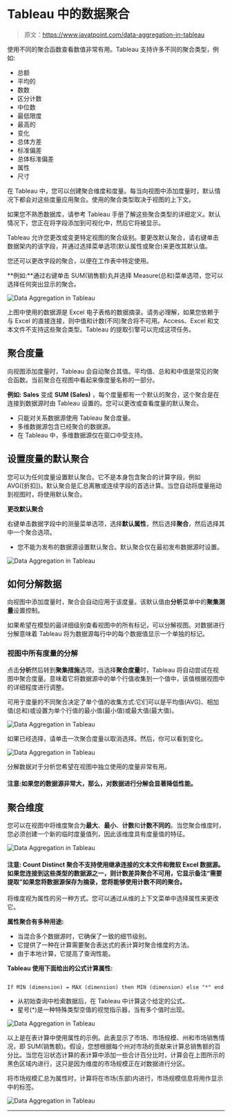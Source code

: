 # Tableau 中的数据聚合

> 原文：<https://www.javatpoint.com/data-aggregation-in-tableau>

使用不同的聚合函数查看数值非常有用。Tableau 支持许多不同的聚合类型，例如:

*   总额
*   平均的
*   数数
*   区分计数
*   中位数
*   最低限度
*   最高的
*   变化
*   总体方差
*   标准偏差
*   总体标准偏差
*   属性
*   尺寸

在 Tableau 中，您可以创建聚合维度和度量。每当向视图中添加度量时，默认情况下都会对这些度量应用聚合。使用的聚合类型取决于视图的上下文。

如果您不熟悉数据库，请参考 Tableau 手册了解这些聚合类型的详细定义。默认情况下，您正在将字段添加到可视化中，然后它将被显示。

Tableau 允许您更改或变更特定视图的聚合级别。要更改默认聚合，请右键单击数据架内的该字段，并通过选择菜单选项(默认属性或聚合)来更改其默认值。

您还可以更改字段的聚合，以便在工作表中特定使用。

**例如:**通过右键单击 SUM(销售额)丸并选择 Measure(总和)菜单选项，您可以选择任何突出显示的聚合。

![Data Aggregation in Tableau](img/f0bbcb2717dc68caeea7f450a0f4109c.png)

上图中使用的数据源是 Excel 电子表格的数据摘录。请务必理解，如果您依赖于与 Excel 的直接连接，则中值和计数(不同)聚合将不可用。Access、Excel 和文本文件不支持这些聚合类型。Tableau 的提取引擎可以完成这项任务。

## 聚合度量

向视图添加度量时，Tableau 会自动聚合其值。平均值、总和和中值是常见的聚合函数。当前聚合在视图中看起来像度量名称的一部分。

**例如:** **Sales** 变成 **SUM (Sales)** ，每个度量都有一个默认的聚合，这个聚合是在连接到数据源时由 Tableau 设置的。您可以更改或查看度量的默认聚合。

*   只能对关系数据源使用 Tableau 聚合度量。
*   多维数据源包含已经聚合的数据源。
*   在 Tableau 中，多维数据源仅在窗口中受支持。

## 设置度量的默认聚合

您可以为任何度量设置默认聚合。它不是本身包含聚合的计算字段，例如 AVG([折扣])。默认聚合是汇总离散或连续字段的首选计算。当您自动将度量拖动到视图时，将使用默认聚合。

**更改默认聚合**

右键单击数据字段中的测量菜单选项，选择**默认属性**，然后选择**聚合**，然后选择其中一个聚合选项。

*   您不能为发布的数据源设置默认聚合。默认聚合仅在最初发布数据源时设置。

![Data Aggregation in Tableau](img/8fe19527bbff09f8d95e0b3deb6ccda0.png)

## 如何分解数据

向视图中添加度量时，聚合会自动应用于该度量。该默认值由**分析**菜单中的**聚集测量**设置控制。

如果希望在模型的最详细级别查看视图中的所有标记，可以分解视图。对数据进行分解意味着 Tableau 将为数据源每行中的每个数据值显示一个单独的标记。

### 视图中所有度量的分解

点击**分析**然后转到**聚集措施**选项。当选择**聚合度量**时，Tableau 将自动尝试在视图中聚合度量。意味着它将数据源中的单个行值收集到一个值中，该值根据视图中的详细程度进行调整。

可用于度量的不同聚合决定了单个值的收集方式:它们可以是平均值(AVG)、相加值(总和)或设置为单个行值的最小值(最小值)或最大值(最大值)。

![Data Aggregation in Tableau](img/f46be0838589ed135a63de7d63267c1f.png)

如果已经选择，请单击一次聚合度量以取消选择。然后，你可以看到变化。

![Data Aggregation in Tableau](img/b7253685bce57f8c2df9f92fc8505c07.png)

分解数据对于分析您希望在视图中独立使用的度量非常有用。

#### 注意:如果您的数据源非常大，那么，对数据进行分解会显著降低性能。

## 聚合维度

您可以在视图中将维度聚合为**最大**、**最小**、**计数**和**计数不同的**。当您聚合维度时，您必须创建一个新的临时度量值列，因此该维度具有度量值的特征。

![Data Aggregation in Tableau](img/9563afd3b75771d5036bf05824a3c2ab.png)

#### 注意: Count Distinct 聚合不支持使用继承连接的文本文件和微软 Excel 数据源。如果您连接到这些类型的数据源之一，则计数差异聚合不可用，它显示备注“需要提取”如果您将数据源保存为摘录，您将能够使用计数不同的聚合。

将维度视为属性的另一种方式。您可以通过从维的上下文菜单中选择属性来更改它。

**属性聚合有多种用途:**

*   当混合多个数据源时，它确保了一致的细节级别。
*   它提供了一种在计算需要聚合表达式的表计算时聚合维度的方法。
*   由于本地计算，它提高了查询性能。

**Tableau 使用下面给出的公式计算属性:**

```

If MIN (dimension) = MAX (dimension) then MIN (dimension) else "*" end 

```

*   从初始查询中检索数据后，在 Tableau 中计算这个给定的公式。
*   星号(*)是一种特殊类型空值的视觉指示器，当有多个值时出现。

![Data Aggregation in Tableau](img/e614a49adb7904ebbe31ddf30506e849.png)

以上是在表计算中使用属性的示例。此表显示了市场、市场规模、州和市场销售情况，即 SUM(销售额)。假设，您想根据每个州对市场的贡献来计算总销售额的百分比。当您在沿状态计算的表计算中添加一些合计百分比时，计算会在上图所示的黑色区域内进行，这只是因为维度的市场规模正在对数据进行分区。

将市场规模汇总为属性时，计算将在市场(东部)内进行，市场规模信息将用作显示中的标签。

![Data Aggregation in Tableau](img/d24bfbbbd8c1100c1392958a7ac33e93.png)

* * *